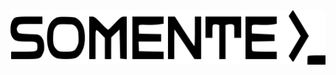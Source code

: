 <picture>
  <source srcset="assets/logo_dark.png" media="(prefers-color-scheme: dark)">
  <img src="assets/logo_light.png" alt="Logo">
</picture>
